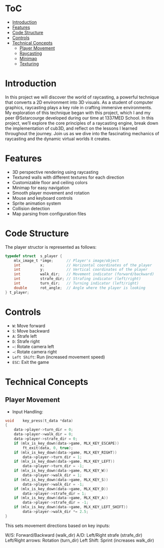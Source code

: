 # ToC
- [Introduction](#introduction)
- [Features](#features)
- [Code Structure](#code-structure)
- [Controls](#controls)
- [Technical Concepts](#technical-concepts)
  - [Player Movement](#player-movement)
  - [Raycasting](#raycasting)
  - [Minimap](#minimap)
  - [Texturing](#texturing)
<!-- - [Key Functions](#key-functions) -->
<!-- - [Building and Running](#building-and-running) -->
<!-- - [Credits](#credits) -->

# Introduction

In this project we will discover the world of raycasting, a powerful technique that converts a 2D environment into 3D visuals. As a student of computer graphics, raycasting plays a key role in crafting immersive environments. My exploration of this technique began with this project, which I and my peer @Sstarcourge developed during our time at 1337MED School. In this project, we’ll explore the core principles of a raycasting engine, break down the implementation of cub3D, and reflect on the lessons I learned throughout the journey. Join us as we dive into the fascinating mechanics of raycasting and the dynamic virtual worlds it creates.

# Features

- 3D perspective rendering using raycasting
- Textured walls with different textures for each direction
- Customizable floor and ceiling colors
- Minimap for easy navigation
- Smooth player movement and rotation
- Mouse and keyboard controls
- Sprite animation system
- Collision detection
- Map parsing from configuration files

# Code Structure

The player structor is represented as follows:

```c
typedef struct	s_player {
    mlx_image_t	*imge;		// Player's image/object
    int			x;			// Horizontal coordinates of the player
    int 		y;			// Vertical coordinates of the player
    int 		walk_dir;	// Movement indicator (forward/backward)
    int 		strafe_dir;	// Strafing indicator (left/right)
    int 		turn_dir;	// Turning indicator (left/right)
    double		rot_angle;	// Angle where the player is looking
} t_player;
```

# Controls

- `W`: Move forward
- `S`: Move backward
- `A`: Strafe left
- `D`: Strafe right
- `←`: Rotate camera left
- `→`: Rotate camera right
- `Left Shift`: Run (increased movement speed)
- `ESC`: Exit the game

# Technical Concepts

## Player Movement

- Input Handling:

```c
void	key_press(t_data *data)
{
	data->player->turn_dir = 0;
	data->player->walk_dir = 0;
	data->player->strafe_dir = 0;
	if (mlx_is_key_down(data->game, MLX_KEY_ESCAPE))
		ft_exit(data, 0, true);
	if (mlx_is_key_down(data->game, MLX_KEY_RIGHT))
		data->player->turn_dir = 1;
	if (mlx_is_key_down(data->game, MLX_KEY_LEFT))
		data->player->turn_dir = -1;
	if (mlx_is_key_down(data->game, MLX_KEY_W))
		data->player->walk_dir = 1;
	if (mlx_is_key_down(data->game, MLX_KEY_S))
		data->player->walk_dir = -1;
	if (mlx_is_key_down(data->game, MLX_KEY_D))
		data->player->strafe_dir = 1;
	if (mlx_is_key_down(data->game, MLX_KEY_A))
		data->player->strafe_dir = -1;
	if (mlx_is_key_down(data->game, MLX_KEY_LEFT_SHIFT))
		data->player->walk_dir *= 2.5;
}
```

This sets movement directions based on key inputs:

W/S: Forward/Backward (walk_dir)
A/D: Left/Right strafe (strafe_dir)
Left/Right arrows: Rotation (turn_dir)
Left Shift: Sprint (increases walk_dir)
